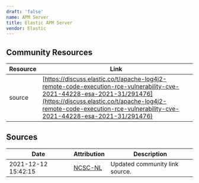 ```yaml
---
draft: 'false'
name: APM Server
title: Elastic APM Server
vendor: Elastic
---
```



## Community Resources
| Resource | Link |
| --- | --- |
| source | [https://discuss.elastic.co/t/apache-log4j2-remote-code-execution-rce-vulnerability-cve-2021-44228-esa-2021-31/291476](https://discuss.elastic.co/t/apache-log4j2-remote-code-execution-rce-vulnerability-cve-2021-44228-esa-2021-31/291476) |


## Sources
| Date | Attribution | Description |
| --- | --- | --- |
| 2021-12-12 15:42:15 | [NCSC-NL](https://github.com/NCSC-NL/log4shell/blob/main/software/README.md) | Updated community link source.  |
